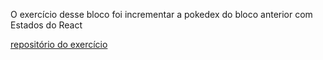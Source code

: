 O exercício desse bloco foi incrementar a pokedex do bloco anterior com Estados do React

[repositório do exercício](https://github.com/gialencar/exercise-pokedex-state)
